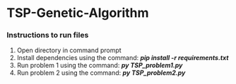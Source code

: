 # TSP-Genetic-Algorithm

### Instructions to run files 

1. Open directory in command prompt
2. Install dependencies using the command: ***pip install -r requirements.txt***
3. Run problem 1 using the command: ***py TSP_problem1.py***
4. Run problem 2 using the command: ***py TSP_problem2.py***
